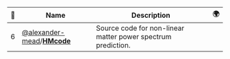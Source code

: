 |:star2: | Name | Description | 🌍|
|---|---|---|---|
|6|[@alexander-mead](https://github.com/alexander-mead)/[**HMcode**](https://github.com/alexander-mead/HMcode)|Source code for non-linear matter power spectrum prediction.||

